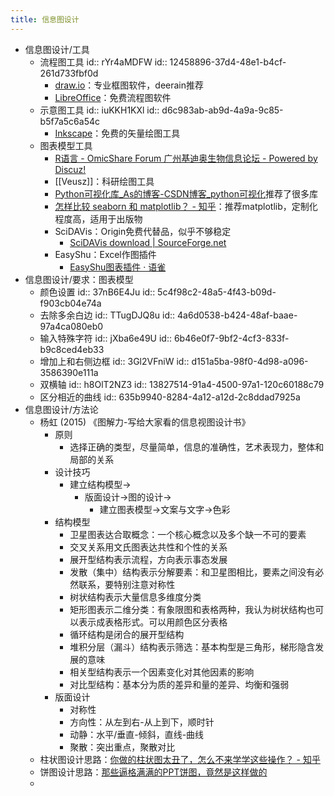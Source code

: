 ```yaml
---
title: 信息图设计
---
```


- 信息图设计/工具
	- 流程图工具
	  id:: rYr4aMDFW
	  id:: 12458896-37d4-48e1-b4cf-261d733fbf0d
		- [draw.io](https://www.diagrams.net/)：专业框图软件，deerain推荐
		- [LibreOffice](https://alternativeto.net/software/libreoffice---draw/about/)：免费流程图软件
	- 示意图工具
	  id:: iuKKH1KXl
	  id:: d6c983ab-ab9d-4a9a-9c85-b5f7a5c6a54c
		- [Inkscape](https://alternativeto.net/software/inkscape/about/)：免费的矢量绘图工具
	- 图表模型工具
		- [R语言 - OmicShare Forum 广州基迪奥生物信息论坛 - Powered by Discuz!](https://www.omicshare.com/forum/forum.php?mod=forumdisplay&fid=42&filter=typeid&typeid=18)
		- [[Veusz]]：科研绘图工具
		- [Python可视化库_As的博客-CSDN博客_python可视化](https://blog.csdn.net/weixin_39777626/article/details/78598346)推荐了很多库
		- [怎样比较 seaborn 和 matplotlib？ - 知乎](https://www.zhihu.com/question/301637122?sort=created)：推荐matplotlib，定制化程度高，适用于出版物
		- SciDAVis：Origin免费代替品，似乎不够稳定
			- [SciDAVis download | SourceForge.net](https://sourceforge.net/projects/scidavis/)
		- EasyShu：Excel作图插件
			- [EasyShu图表插件 · 语雀](https://www.yuque.com/easyshu)
- 信息图设计/要求：图表模型
	- 颜色设置
	  id:: 37nB6E4Ju
	  id:: 5c4f98c2-48a5-4f43-b09d-f903cb04e74a
	- 去除多余白边
	  id:: TTugDJQ8u
	  id:: 4a6d0538-b424-48af-baae-97a4ca080eb0
	- 输入特殊字符
	  id:: jXba6e49U
	  id:: 6b46e0f7-9bf2-4cf3-833f-b9c8ced4eb33
	- 增加上和右侧边框
	  id:: 3Gl2VFniW
	  id:: d151a5ba-98f0-4d98-a096-3586390e111a
	- 双横轴
	  id:: h8OlT2NZ3
	  id:: 13827514-91a4-4500-97a1-120c60188c79
	- 区分相近的曲线
	  id:: 635b9940-8284-4a12-a12d-2c8ddad7925a
- 信息图设计/方法论
	- 杨虹 (2015) 《图解力-写给大家看的信息视图设计书》
		- 原则
			- 选择正确的类型，尽量简单，信息的准确性，艺术表现力，整体和局部的关系
		- 设计技巧
			- 建立结构模型->
				- 版面设计->图的设计->
					- 建立图表模型->文案与文字->色彩
		- 结构模型
			- 卫星图表达合取概念：一个核心概念以及多个缺一不可的要素
			- 交叉关系用文氏图表达共性和个性的关系
			- 展开型结构表示流程，方向表示事态发展
			- 发散（集中）结构表示分解要素：和卫星图相比，要素之间没有必然联系，要特别注意对称性
			- 树状结构表示大量信息多维度分类
			- 矩形图表示二维分类：有象限图和表格两种，我认为树状结构也可以表示成表格形式。可以用颜色区分表格
			- 循环结构是闭合的展开型结构
			- 堆积分层（漏斗）结构表示筛选：基本构型是三角形，梯形隐含发展的意味
			- 相关型结构表示一个因素变化对其他因素的影响
			- 对比型结构：基本分为质的差异和量的差异、均衡和强弱
		- 版面设计
			- 对称性
			- 方向性：从左到右-从上到下，顺时针
			- 动静：水平/垂直-倾斜，直线-曲线
			- 聚散：突出重点，聚散对比
	- 柱状图设计思路：[你做的柱状图太丑了，怎么不来学学这些操作？ - 知乎](https://zhuanlan.zhihu.com/p/61338026)
	- 饼图设计思路：[那些逼格满满的PPT饼图，竟然是这样做的](https://mp.weixin.qq.com/s?__biz=MzIxMjI1MDcyMQ==&mid=2247509803&idx=1&sn=a10f934c9cd397a9d133c5346d155f7a&chksm=974a1e25a03d973332e8393299cfe76d546609347a5aab32f40fd016c4d0b343baf2aa7834d7#rd)
	-